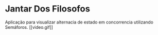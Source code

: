 # Jantar Dos Filosofos
Aplicação para visualizar alternacia de estado em concorrencia utilizando Semáforos. 
[[video.gif]]
